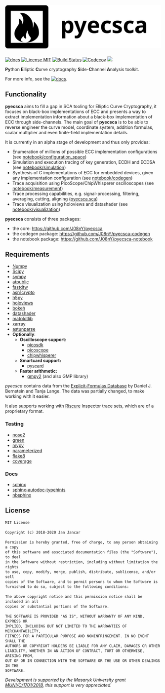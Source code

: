 # ![](docs/_static/logo_black_full.png)

[![docs](https://img.shields.io/badge/docs-neuromancer.sk-brightgreen.svg)](https://neuromancer.sk/pyecsca/)  [![License MIT ](https://img.shields.io/github/license/J08nY/pyecsca?color=brightgreen)](https://github.com/J08nY/pyecsca/blob/master/LICENSE) [![Build Status](https://travis-ci.com/J08nY/pyecsca.svg?branch=master)](https://travis-ci.com/J08nY/pyecsca) [![Codecov](https://img.shields.io/codecov/c/gh/J08nY/pyecsca?color=brightgreen&logo=codecov)](https://codecov.io/gh/J08nY/pyecsca) ![](https://img.shields.io/static/v1?label=mypy&message=No%20issues&color=brightgreen)

**Py**thon **E**lliptic **C**urve cryptography **S**ide-**C**hannel **A**nalysis toolkit.

For more info, see the [![docs](https://img.shields.io/badge/docs-neuromancer.sk-brightgreen.svg)](https://neuromancer.sk/pyecsca/).

## Functionality

**pyecsca** aims to fill a gap in SCA tooling for Elliptic Curve Cryptography, it focuses on
black-box implementations of ECC and presents a way to extract implementation information
about a black-box implementation of ECC through side-channels. The main goal of **pyecsca**
is to be able to reverse engineer the curve model, coordinate system, addition formulas, scalar
multiplier and even finite-field implementation details.

It is currently in an alpha stage of development and thus only provides:
 - Enumeration of millions of possible ECC implementation configurations (see [notebook/configuration_space](https://neuromancer.sk/pyecsca/notebook/configuration_space.html))
 - Simulation and execution tracing of key generation, ECDH and ECDSA (see [notebook/simulation](https://neuromancer.sk/pyecsca/notebook/simulation.html))
 - Synthesis of C implementations of ECC for embedded devices, given any implementation configuration (see [notebook/codegen](https://neuromancer.sk/pyecsca/notebook/codegen.html))
 - Trace acquisition using PicoScope/ChipWhisperer oscilloscopes (see [notebook/measurement](https://neuromancer.sk/pyecsca/notebook/measurement.html))
 - Trace processing capabilities, e.g. signal-processing, filtering, averaging, cutting, aligning ([pyecsca.sca](https://neuromancer.sk/pyecsca/api/pyecsca.sca.html))
 - Trace visualization using holoviews and datashader (see [notebook/visualization](https://neuromancer.sk/pyecsca/notebook/visualization.html))

**pyecsca** consists of three packages:
 - the core: https://github.com/J08nY/pyecsca
 - the codegen package: https://github.com/J08nY/pyecsca-codegen
 - the notebook package: https://github.com/J08nY/pyecsca-notebook

## Requirements

 - [Numpy](https://www.numpy.org/)
 - [Scipy](https://www.scipy.org/)
 - [sympy](https://sympy.org/)
 - [atpublic](https://public.readthedocs.io/)
 - [fastdtw](https://github.com/slaypni/fastdtw)
 - [asn1crypto](https://github.com/wbond/asn1crypto)
 - [h5py](https://www.h5py.org/)
 - [holoviews](https://holoviews.org)
 - [bokeh](https://bokeh.org)
 - [datashader](https://datashader.org)
 - [matplotlib](https://matplotlib.org/)
 - [xarray](https://xarray.pydata.org/en/stable/)
 - [astunparse](https://astunparse.readthedocs.io/)
 - **Optionally**:
   - **Oscilloscope support:**
     - [picosdk](https://github.com/picotech/picosdk-python-wrappers/)
     - [picoscope](https://github.com/colinoflynn/pico-python)
     - [chipwhisperer](https://github.com/newaetech/chipwhisperer)
   - **Smartcard support:**
     - [pyscard](https://pyscard.sourceforge.io/)
   - **Faster arithmetic:**
     - [gmpy2](https://gmpy2.readthedocs.io/) (and also GMP library)


*pyecsca* contains data from the [Explicit-Formulas Database](https://www.hyperelliptic.org/EFD/index.html) by Daniel J. Bernstein and Tanja Lange.
The data was partially changed, to make working with it easier.

It also supports working with [Riscure](https://www.riscure.com) Inspector trace sets, which are of a proprietary format.

### Testing

 - [nose2](https://nose2.readthedocs.io)
 - [green](https://github.com/CleanCut/green)
 - [mypy](http://mypy-lang.org/)
 - [parameterized](https://github.com/wolever/parameterized)
 - [flake8](https://flake8.pycqa.org/)
 - [coverage](https://coverage.readthedocs.io/)

### Docs

 - [sphinx](https://www.sphinx-doc.org/)
 - [sphinx-autodoc-typehints](https://pypi.org/project/sphinx-autodoc-typehints/)
 - [nbsphinx](https://nbsphinx.readthedocs.io/)


## License

    MIT License

    Copyright (c) 2018-2020 Jan Jancar
    
    Permission is hereby granted, free of charge, to any person obtaining a copy
    of this software and associated documentation files (the "Software"), to deal
    in the Software without restriction, including without limitation the rights
    to use, copy, modify, merge, publish, distribute, sublicense, and/or sell
    copies of the Software, and to permit persons to whom the Software is
    furnished to do so, subject to the following conditions:
    
    The above copyright notice and this permission notice shall be included in all
    copies or substantial portions of the Software.
    
    THE SOFTWARE IS PROVIDED "AS IS", WITHOUT WARRANTY OF ANY KIND, EXPRESS OR
    IMPLIED, INCLUDING BUT NOT LIMITED TO THE WARRANTIES OF MERCHANTABILITY,
    FITNESS FOR A PARTICULAR PURPOSE AND NONINFRINGEMENT. IN NO EVENT SHALL THE
    AUTHORS OR COPYRIGHT HOLDERS BE LIABLE FOR ANY CLAIM, DAMAGES OR OTHER
    LIABILITY, WHETHER IN AN ACTION OF CONTRACT, TORT OR OTHERWISE, ARISING FROM,
    OUT OF OR IN CONNECTION WITH THE SOFTWARE OR THE USE OR OTHER DEALINGS IN THE
    SOFTWARE.
    

*Development is supported by the Masaryk University grant [MUNI/C/1701/2018](https://www.muni.cz/en/research/projects/46834),
this support is very appreciated.*
